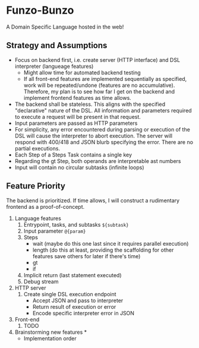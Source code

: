 # Funzo-Bunzo
A Domain Specific Language hosted in the web! 

## Strategy and Assumptions
* Focus on backend first, i.e. create server (HTTP interface) and DSL interpreter (langueage features)
    * Might allow time for automated backend testing
    * If all front-end features are implemented sequentially as specified, work will be repeated/undone (features are no accumulative). Therefore, my plan is to see how far I get on the backend and implement frontend features as time allows.
* The backend shall be stateless. This aligns with the specified "declarative" nature of the DSL. All information and parameters required to execute a request will be present in that request. 
* Input parameters are passed as HTTP parameters
* For simplicity, any error encountered during parsing or execution of the DSL will cause the interpreter to abort execution. The server will respond with 400/418 and JSON blurb specifying the error. There are no partial executions. 
* Each Step of a Steps Task contains a single key
* Regarding the gt Step, both operands are interpretable ast numbers 
* Input will contain no circular subtasks (infinite loops)

## Feature Priority
The backend is prioritized. If time allows, I will construct a rudimentary frontend as a proof-of-concept.
1. Language features
   1. Entrypoint, tasks, and subtasks `${subtask}`
   2. Input parameter `@{param}`
   3. Steps
       * wait (maybe do this one last since it requires parallel execution)
       * length  (do this at least, providing the scaffolding for other features save others for later if there's time)
       * gt
       * if 
   4. Implicit return (last statement executed)
   5. Debug stream
2. HTTP server
   1. Create single DSL execution endpoint
        * Accept JSON and pass to interpreter
        * Return result of execution or error
        * Encode specific interpreter error in JSON 
3. Front-end
   1. TODO
4. Brainstorming new features
   * 
   * Implementation order
